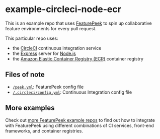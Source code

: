 # example-circleci-node-ecr

This is an example repo that uses [FeaturePeek](https://featurepeek.com) to spin up collaborative feature environments for every pull request. 

This particular repo uses:

- the [CircleCI](https://travis-ci.com) continuous integration service
- the [Express](https://expressjs.com) server for [Node.js](https://nodejs.org)
- the [Amazon Elastic Container Registry (ECR)](https://aws.amazon.com/ecr/) container registry

## Files of note

- [`/peek.yml`](https://github.com/featurepeek/example-circleci-node-ecr/blob/master/peek.yml): FeaturePeek config file
- [`/.circleci/config.yml`](https://github.com/featurepeek/example-circleci-node-ecr/blob/master/.circleci/config.yml): Continuous Integration config file


## More examples

Check out [more FeaturePeek example repos](https://github.com/featurepeek?utf8=✓&q=example&type=&language=) to find out how to integrate with FeaturePeek using different combinations of CI services, front-end frameworks, and container registries. 
